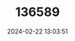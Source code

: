 ---
title: "136589"
category: "Anourosorex schmidi"
draft: false
date: 2024-02-22 13:03:51
languages:
  German: ["Große Stummelschwanzspitzmaus", "Große Stummelschwanz-Spitzmaus"]
  English: ["Giant Mole Shrew"]
---